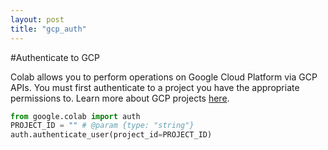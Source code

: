 ```yaml
---
layout: post
title: "gcp_auth"
---
```


#Authenticate to GCP

Colab allows you to perform operations on Google Cloud Platform via GCP APIs. You must first authenticate to a project you have the appropriate permissions to. Learn more about GCP projects [here](https://cloud.google.com/resource-manager/docs/creating-managing-projects).


```python
from google.colab import auth
PROJECT_ID = "" # @param {type: "string"}
auth.authenticate_user(project_id=PROJECT_ID)
```

